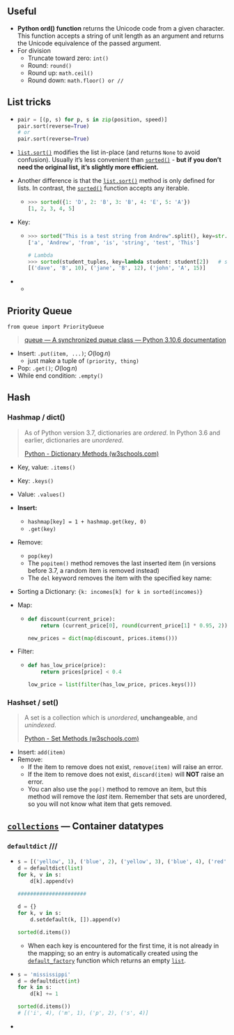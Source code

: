 ## Useful

*   **Python ord() function** returns the Unicode code from a given character. This function accepts a string of unit length as an argument and returns the Unicode equivalence of the passed argument.
*   For division
    *   Truncate toward zero: `int()`
    *   Round: `round()`
    *   Round up: `math.ceil()`
    *   Round down: `math.floor() or //`



## List tricks

*   ```python
    pair = [(p, s) for p, s in zip(position, speed)]
    pair.sort(reverse=True)
    # or 
    pair.sort(reverse=True)
    ```

*    [`list.sort()`](https://docs.python.org/3/library/stdtypes.html#list.sort) modifies the list in-place (and returns `None` to avoid confusion). Usually it’s less convenient than [`sorted()`](https://docs.python.org/3/library/functions.html#sorted) - **but if you don’t need the original list, it’s slightly more efficient.**

*   Another difference is that the [`list.sort()`](https://docs.python.org/3/library/stdtypes.html#list.sort) method is only defined for lists. In contrast, the [`sorted()`](https://docs.python.org/3/library/functions.html#sorted) function accepts any iterable.

    *   ```python
        >>> sorted({1: 'D', 2: 'B', 3: 'B', 4: 'E', 5: 'A'})
        [1, 2, 3, 4, 5]
        ```

*   Key:

    *   ```python
        >>> sorted("This is a test string from Andrew".split(), key=str.lower)
        ['a', 'Andrew', 'from', 'is', 'string', 'test', 'This']
        
        # Lambda
        >>> sorted(student_tuples, key=lambda student: student[2])   # sort by age
        [('dave', 'B', 10), ('jane', 'B', 12), ('john', 'A', 15)]
        ```

*   -

## Priority Queue

`from queue import PriorityQueue`

>   [queue — A synchronized queue class — Python 3.10.6 documentation](https://docs.python.org/3/library/queue.html#queue.PriorityQueue)

*   Insert: `.put(item, ...)`; $O(\log n)$
    *   just make a tuple of `(priority, thing)`
*   Pop: `.get()`;  $O(\log n)$
*   While end condition: `.empty()`

## Hash

### Hashmap / dict()

>   As of Python version 3.7, dictionaries are *ordered*. In Python 3.6 and earlier, dictionaries are *unordered*.
>
>   [Python - Dictionary Methods (w3schools.com)](https://www.w3schools.com/python/python_dictionaries_methods.asp)

*   Key, value: `.items()`

*   Key: `.keys()`

*   Value: `.values()`

*   **Insert:**

    *   `hashmap[key] = 1 + hashmap.get(key, 0)`
    *   `.get(key)`

*   Remove:

    *    `pop(key)`
    *   The `popitem()` method removes the last inserted item (in versions before 3.7, a random item is removed instead)
    *   The `del` keyword removes the item with the specified key name:

*   Sorting a Dictionary: `{k: incomes[k] for k in sorted(incomes)}`

*   Map:

    *   ```python
        def discount(current_price):
            return (current_price[0], round(current_price[1] * 0.95, 2))
        
        new_prices = dict(map(discount, prices.items()))
        ```

*   Filter:

    *   ```python
        def has_low_price(price):
            return prices[price] < 0.4
        
        low_price = list(filter(has_low_price, prices.keys()))
        ```

### Hashset / set()

>   A set is a collection which is *unordered*, **unchangeable**, and *unindexed*.
>
>   [Python - Set Methods (w3schools.com)](https://www.w3schools.com/python/python_sets_methods.asp)

*   Insert: `add(item)`
*   Remove:
    *   If the item to remove does not exist, `remove(item)` will raise an error.
    *   If the item to remove does not exist, `discard(item)` will **NOT** raise an error.
    *   You can also use the `pop()` method to remove an item, but this method will remove the *last* item. Remember that sets are unordered, so you will not know what item that gets removed.



## [`collections`](https://docs.python.org/3/library/collections.html#module-collections) — Container datatypes

### `defaultdict` ///

*   ```python
    s = [('yellow', 1), ('blue', 2), ('yellow', 3), ('blue', 4), ('red', 1)]
    d = defaultdict(list)
    for k, v in s:
        d[k].append(v)
        
    ######################
    
    d = {}
    for k, v in s:
        d.setdefault(k, []).append(v)
    
    sorted(d.items())
    
    ```

    *   When each key is encountered for the first time, it is not already in the mapping; so an entry is automatically created using the [`default_factory`](https://docs.python.org/3/library/collections.html#collections.defaultdict.default_factory) function which returns an empty [`list`](https://docs.python.org/3/library/stdtypes.html#list).

*   ```python
    s = 'mississippi'
    d = defaultdict(int)
    for k in s:
        d[k] += 1
    
    sorted(d.items())
    # [('i', 4), ('m', 1), ('p', 2), ('s', 4)]
    ```

*   